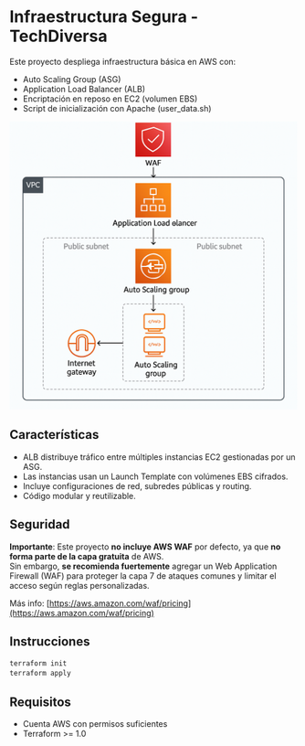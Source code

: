 # Infraestructura Segura - TechDiversa

Este proyecto despliega infraestructura básica en AWS con:

- Auto Scaling Group (ASG)
- Application Load Balancer (ALB)
- Encriptación en reposo en EC2 (volumen EBS)
- Script de inicialización con Apache (user_data.sh)

![Diagrama de arquitectura](img/diagrama_solucion.png)

## Características

- ALB distribuye tráfico entre múltiples instancias EC2 gestionadas por un ASG.
- Las instancias usan un Launch Template con volúmenes EBS cifrados.
- Incluye configuraciones de red, subredes públicas y routing.
- Código modular y reutilizable.

## Seguridad

**Importante**: Este proyecto **no incluye AWS WAF** por defecto, ya que **no forma parte de la capa gratuita** de AWS.  
Sin embargo, **se recomienda fuertemente** agregar un Web Application Firewall (WAF) para proteger la capa 7 de ataques comunes y limitar el acceso según reglas personalizadas.

Más info: [https://aws.amazon.com/waf/pricing](https://aws.amazon.com/waf/pricing)

## Instrucciones

```bash
terraform init
terraform apply
```

## Requisitos

- Cuenta AWS con permisos suficientes
- Terraform >= 1.0

